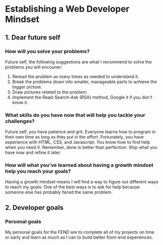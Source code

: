 # Establishing a Web Developer Mindset

## 1. Dear future self

### How will you solve your problems?
Future self, the following suggestions are what I recommend to solve the problems you will encouner:
1. Reread the problem as many times as needed to understand it.
2. Break the problems down into smaller, manageable parts to achieve the bigger picture.
3. Draw pictures related to the problem.
4. Implement the Read-Search-Ask (RSA) method, Google it if you don't know it.

### What skills do you have now that will help you tackle your challenges?
Future self, you have patience and grit. Everyone learns how to program in their own time as long as they put in the effort.
Fortunately, you have experience with HTML, CSS, and Javascript. You know how to find help when you need it. 
Remember, done is better than perfection. Ship what you have now and refine it later.

### How will what you’ve learned about having a growth mindset help you reach your goals?
Having a growth mindset means I will find a way to figure out different ways to reach my goals. 
One of the best ways is to ask for help because someone else has probably faced the same problem.

## 2. Developer goals

### Personal goals
My personal goals for the FEND are to complete all of my projects on time or early 
and learn as much as I can to build better front-end experiences.